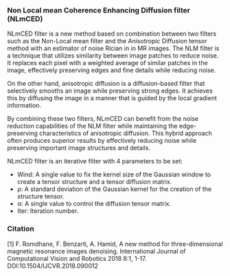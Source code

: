 ### Non Local mean Coherence Enhancing Diffusion filter (NLmCED) ###
NLmCED filter is a new method based on combination between two filters such as the Non-Local mean filter and the Anisotropic Diffusion tensor method with an estimator of noise Rician in in MR images.
The NLM filter is a technique that utilizes similarity between image patches to reduce noise. It replaces each pixel with a weighted average of similar patches in the image, effectively preserving edges and fine details while reducing noise.

On the other hand, anisotropic diffusion is a diffusion-based filter that selectively smooths an image while preserving strong edges. It achieves this by diffusing the image in a manner that is guided by the local gradient information.

By combining these two filters, NLmCED can benefit from the noise reduction capabilities of the NLM filter while maintaining the edge-preserving characteristics of anisotropic diffusion. This hybrid approach often produces superior results by effectively reducing noise while preserving important image structures and details.

NLmCED filter is an iterative filter with 4 parameters to be set:
-	Wind: A single value to fix the kernel size of the Gaussian window to create a tensor structure and a tensor diffusion matrix. 
-	ρ: A standard deviation of the Gaussian kernel for the creation of the structure tensor.
-	α: A single value to control the diffusion tensor matrix.
-	Iter: Iteration number.

  ### Citation ### 
  [1] F. Romdhane, F. Benzarti, A. Hamid, A new method for three-dimensional magnetic resonance images denoising. International Journal of Computational Vision and Robotics 2018 8:1, 1-17. DOI:10.1504/IJCVR.2018.090012
